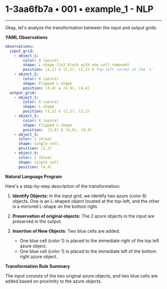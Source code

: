 # 1-3aa6fb7a • 001 • example_1 - NLP

---
Okay, let's analyze the transformation between the input and output grids.

**YAML Observations**

```yaml
observations:
  input_grid:
    - object_1:
        color: 8 (azure)
        shape: L-shape (2x2 block with one cell removed)
        position: (1,1) & (2,1), (2,2) # Top-left corner of the 'L'
    - object_2:
        color: 8 (azure)
        shape: Flipped L-shape
        position: (3,4) & (4,5), (4,4)
  output_grid:
    - object_1:
        color: 8 (azure)
        shape: L-shape
        position: (1,1) & (2,1), (2,2)
    - object_2:
        color: 8 (azure)
        shape: Flipped L-shape
        position:  (3,4) & (4,5), (4,4)
    - object_3:
      color: 1 (blue)
      shape: single cell
      position: (1,2)
    - object_4:
      color: 1 (blue)
      shape: single cell
      position: (4,4)
```

**Natural Language Program**

Here's a step-by-step description of the transformation:

1.  **Identify Objects:** In the input grid, we identify two azure (color 8) objects. One is an L-shaped object located at the top-left, and the other is a mirrored L-shape on the bottom right.

2.  **Preservation of original objects:** The 2 azure objects in the input are preserved in the output.

3.  **Insertion of New Objects**: Two blue cells are added.
    *   One blue cell (color 1) is placed to the immediate right of the top left azure object.
    *    One blue cell (color 1) is placed to the immediate left of the bottom right azure object.

**Transformation Rule Summary**

The input consists of the two original azure objects, and two blue cells are added based on proximity to the azure objects.

